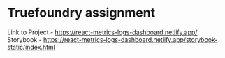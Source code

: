 # Truefoundry assignment

Link to Project - https://react-metrics-logs-dashboard.netlify.app/
Storybook - https://react-metrics-logs-dashboard.netlify.app/storybook-static/index.html


